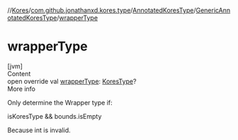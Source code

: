 //[Kores](../../../index.md)/[com.github.jonathanxd.kores.type](../../index.md)/[AnnotatedKoresType](../index.md)/[GenericAnnotatedKoresType](index.md)/[wrapperType](wrapper-type.md)



# wrapperType  
[jvm]  
Content  
open override val [wrapperType](wrapper-type.md): [KoresType](../../-kores-type/index.md)?  
More info  


Only determine the Wrapper type if:



isKoresType && bounds.isEmpty



Because int<T> is invalid.

  



